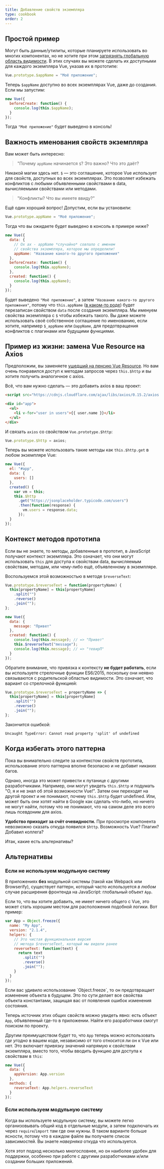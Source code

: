 ```yaml
---
title: Добавление свойств экземпляра
type: cookbook
order: 2
---
```


## Простой пример

Могут быть данные/утилиты, которые планируете использовать во многих компонентах, но не хотите при этом [загрязнять глобальную область видимости](https://github.com/getify/You-Dont-Know-JS/blob/master/scope%20%26%20closures/ch3.md). В этих случаях вы можете сделать их доступными для каждого экземпляра Vue, указав их в прототипе:

```js
Vue.prototype.$appName = "Моё приложение";
```

Теперь `$appName` доступно во всех экземплярах Vue, даже до создания. Если мы запустим:

```js
new Vue({
  beforeCreate: function() {
    console.log(this.$appName);
  }
});
```

Тогда `"Моё приложение"` будет выведено в консоль!

## Важность именования свойств экземпляра

Вам может быть интересно:

> "Почему `appName` начинается `$`? Это важно? Что это даёт?

Никакой магии здесь нет. `$` — это соглашение, которое Vue использует для свойств, доступных во всех экземплярах. Это позволяет избежать конфликтов с любыми объявленными свойствами в data, вычисляемыми свойствами или методами.

> "Конфликты? Что вы имеете ввиду?"

Ещё один хороший вопрос! Допустим, если вы установили:

```js
Vue.prototype.appName = "Моё приложение";
```

Тогда что вы ожидаете будет выведено в консоль в примере ниже?

```js
new Vue({
  data: {
    // Ох ах - appName *случайно* совпало с именем
    // свойства экземпляра, которое мы определили!
    appName: "Название какого-то другого приложения"
  },
  beforeCreate: function() {
    console.log(this.appName);
  },
  created: function() {
    console.log(this.appName);
  }
});
```

Будет выведено `"Моё приложение"`, а затем `"Название какого-то другого приложения"`, потому что `this.appName` ([в каком-то роде](https://github.com/getify/You-Dont-Know-JS/blob/master/this%20%26%20object%20prototypes/ch5.md)) будет перезаписан свойством `data` после создания экземпляра. Мы именуем свойства экземпляра с `$` чтобы избежать такого. Вы даже можете использовать своё собственное соглашение по именованию, если хотите, например `$_appName` или `ΩappName`, для предотвращения конфликтов с плагинами или будущими функциями.

## Пример из жизни: замена Vue Resource на Axios

Предположим, вы заменяете [ушедший на пенсию Vue Resource](https://medium.com/the-vue-point/retiring-vue-resource-871a82880af4). Но вам очень понравился доступ к методам запросов через `this.$http` и вы хотите получить аналогичное с axios.

Всё, что вам нужно сделать — это добавить axios в ваш проект:

```html
<script src="https://cdnjs.cloudflare.com/ajax/libs/axios/0.15.2/axios.js"></script>

<div id="app">
  <ul>
    <li v-for="user in users">{{ user.name }}</li>
  </ul>
</div>
```

И связать `axios` со свойством `Vue.prototype.$http`:

```js
Vue.prototype.$http = axios;
```

Теперь вы можете использовать такие методы как `this.$http.get` в любом экземпляре Vue:

```js
new Vue({
  el: "#app",
  data: {
    users: []
  },
  created() {
    var vm = this;
    this.$http
      .get("https://jsonplaceholder.typicode.com/users")
      .then(function(response) {
        vm.users = response.data;
      });
  }
});
```

## Контекст методов прототипа

Если вы не знаете, то методы, добавленные в прототип, в JavaScript получают контекст экземпляра. Это означает, что они могут использовать `this` для доступа к свойствам data, вычисляемым свойствам, методам, или чему-либо ещё, объявленному в экземпляре.

Воспользуемся этой возможностью в методе `$reverseText`:

```js
Vue.prototype.$reverseText = function(propertyName) {
  this[propertyName] = this[propertyName]
    .split("")
    .reverse()
    .join("");
};

new Vue({
  data: {
    message: "Привет"
  },
  created: function() {
    console.log(this.message); // => "Привет"
    this.$reverseText("message");
    console.log(this.message); // => "тевирП"
  }
});
```

Обратите внимание, что привязка к контексту **не будет работать**, если вы используете стрелочные функции ES6/2015, поскольку они неявно связываются с родительской областью видимости. Это означает, что вариант со стрелочной функцией:

```js
Vue.prototype.$reverseText = propertyName => {
  this[propertyName] = this[propertyName]
    .split("")
    .reverse()
    .join("");
};
```

Закончится ошибкой:

```log
Uncaught TypeError: Cannot read property 'split' of undefined
```

## Когда избегать этого паттерна

Пока вы внимательно следите за контекстом свойств прототипа, использование этого паттерна вполне безопасно и не добавит никаких багов.

Однако, иногда это может привести к путанице с другими разработчиками. Например, они могут увидеть `this.$http` и подумать "О, я и не знал об этой возможности Vue!". Затем они переходят на другой проект и не понимают, почему `this.$http` будет undefined. Или, может быть они хотят найти в Google как сделать что-либо, но ничего не могут найти, потому что не понимают, что на самом деле это всего лишь псевдоним для axios.

**Удобство приходит за счёт очевидности.** При просмотре компонента невозможно сказать откуда появился `$http`. Возможность Vue? Плагин? Добавил коллега?

Итак, какие есть альтернативы?

## Альтернативы

### Если не используем модульную систему

В приложениях **без** модульной системы (такой как Webpack или Browserify), существует паттерн, который часто используется _в любом_ случае расширения фронтенда на JavaScript: глобальный объект `App`.

Если то, что вы хотите добавить, не имеет ничего общего с Vue, это может стать хорошим местом для расположения подобной логики. Вот пример:

```js
var App = Object.freeze({
  name: "My App",
  version: "2.1.4",
  helpers: {
    // Это чистая функциональная версия
    // метода $reverseText, который мы видели ранее
    reverseText: function(text) {
      return text
        .split("")
        .reverse()
        .join("");
    }
  }
});
```

<p class="tip">Если вас удивило использование `Object.freeze`, то он предотвращает изменение объекта в будущем. Это по сути делает все свойства объекта константами, защищая вас от появления ошибок изменения состояния.</p>

Теперь источник этих общих свойств можно увидеть явно: есть объект `App`, объявленный где-то в приложении. Найти его разработчики смогут поиском по проекту.

Другим преимуществом будет то, что `App` теперь можно использовать _где угодно_ в вашем коде, независимо от того относится ли он к Vue или нет. Это включает привязку значений напрямую к свойствам экземпляра, вместо того, чтобы вводить функцию для доступа к свойствам в `this`:

```js
new Vue({
  data: {
    appVersion: App.version
  },
  methods: {
    reverseText: App.helpers.reverseText
  }
});
```

### Если используем модульную систему

Когда вы используете модульную систему, вы можете легко организовывать общий код в отдельные модули, а затем подключать их через `require`/`import` там где они нужны. В таком варианте больше ясности, потому что в каждом файле вы получаете список зависимостей. Вы знаете _наверняка_ откуда что используется.

Хотя этот подход несколько многословнее, но он наиболее удобен для поддержки, особенно при работе с другими разработчиками и/или создании больших приложений.
